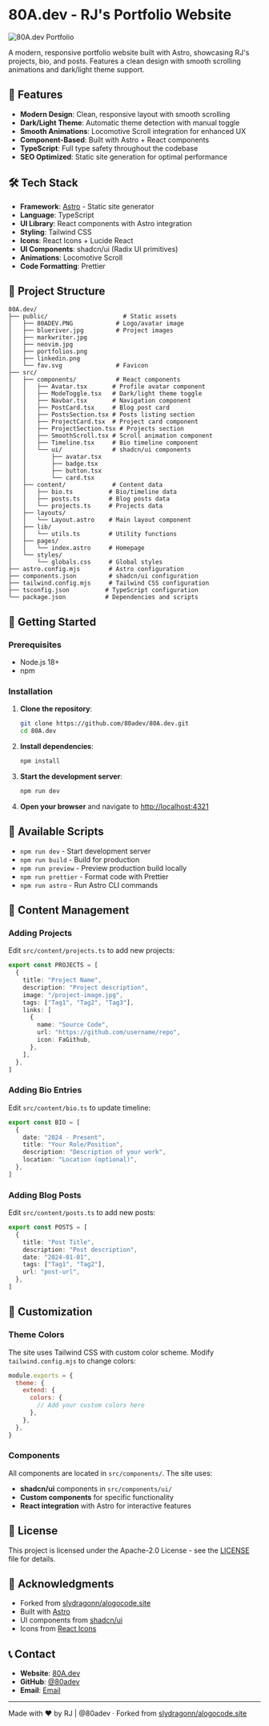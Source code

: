 # 80A.dev - RJ's Portfolio Website

![80A.dev Portfolio](./public/80ADEV.PNG)

A modern, responsive portfolio website built with Astro, showcasing RJ's projects, bio, and posts. Features a clean design with smooth scrolling animations and dark/light theme support.

## 🌟 Features

- **Modern Design**: Clean, responsive layout with smooth scrolling
- **Dark/Light Theme**: Automatic theme detection with manual toggle
- **Smooth Animations**: Locomotive Scroll integration for enhanced UX
- **Component-Based**: Built with Astro + React components
- **TypeScript**: Full type safety throughout the codebase
- **SEO Optimized**: Static site generation for optimal performance

## 🛠️ Tech Stack

- **Framework**: [Astro](https://astro.build/) - Static site generator
- **Language**: TypeScript
- **UI Library**: React components with Astro integration
- **Styling**: Tailwind CSS
- **Icons**: React Icons + Lucide React
- **UI Components**: shadcn/ui (Radix UI primitives)
- **Animations**: Locomotive Scroll
- **Code Formatting**: Prettier

## 📁 Project Structure

```
80A.dev/
├── public/                     # Static assets
│   ├── 80ADEV.PNG            # Logo/avatar image
│   ├── blueriver.jpg         # Project images
│   ├── markwriter.jpg
│   ├── neovim.jpg
│   ├── portfolios.png
│   ├── linkedin.png
│   └── fav.svg               # Favicon
├── src/
│   ├── components/           # React components
│   │   ├── Avatar.tsx       # Profile avatar component
│   │   ├── ModeToggle.tsx   # Dark/light theme toggle
│   │   ├── Navbar.tsx       # Navigation component
│   │   ├── PostCard.tsx     # Blog post card
│   │   ├── PostsSection.tsx # Posts listing section
│   │   ├── ProjectCard.tsx  # Project card component
│   │   ├── ProjectSection.tsx # Projects section
│   │   ├── SmoothScroll.tsx # Scroll animation component
│   │   ├── Timeline.tsx     # Bio timeline component
│   │   └── ui/              # shadcn/ui components
│   │       ├── avatar.tsx
│   │       ├── badge.tsx
│   │       ├── button.tsx
│   │       └── card.tsx
│   ├── content/             # Content data
│   │   ├── bio.ts          # Bio/timeline data
│   │   ├── posts.ts        # Blog posts data
│   │   └── projects.ts     # Projects data
│   ├── layouts/
│   │   └── Layout.astro    # Main layout component
│   ├── lib/
│   │   └── utils.ts        # Utility functions
│   ├── pages/
│   │   └── index.astro     # Homepage
│   └── styles/
│       └── globals.css     # Global styles
├── astro.config.mjs        # Astro configuration
├── components.json         # shadcn/ui configuration
├── tailwind.config.mjs     # Tailwind CSS configuration
├── tsconfig.json          # TypeScript configuration
└── package.json           # Dependencies and scripts
```

## 🚀 Getting Started

### Prerequisites

- Node.js 18+ 
- npm

### Installation

1. **Clone the repository**:
   ```bash
   git clone https://github.com/80adev/80A.dev.git
   cd 80A.dev
   ```

2. **Install dependencies**:
   ```bash
   npm install
   ```

3. **Start the development server**:
   ```bash
   npm run dev
   ```

4. **Open your browser** and navigate to [http://localhost:4321](http://localhost:4321)

## 📜 Available Scripts

- `npm run dev` - Start development server
- `npm run build` - Build for production
- `npm run preview` - Preview production build locally
- `npm run prettier` - Format code with Prettier
- `npm run astro` - Run Astro CLI commands

## 📝 Content Management

### Adding Projects

Edit `src/content/projects.ts` to add new projects:

```typescript
export const PROJECTS = [
  {
    title: "Project Name",
    description: "Project description",
    image: "/project-image.jpg",
    tags: ["Tag1", "Tag2", "Tag3"],
    links: [
      {
        name: "Source Code",
        url: "https://github.com/username/repo",
        icon: FaGithub,
      },
    ],
  },
]
```

### Adding Bio Entries

Edit `src/content/bio.ts` to update timeline:

```typescript
export const BIO = [
  {
    date: "2024 - Present",
    title: "Your Role/Position",
    description: "Description of your work",
    location: "Location (optional)",
  },
]
```

### Adding Blog Posts

Edit `src/content/posts.ts` to add new posts:

```typescript
export const POSTS = [
  {
    title: "Post Title",
    description: "Post description",
    date: "2024-01-01",
    tags: ["Tag1", "Tag2"],
    url: "post-url",
  },
]
```

## 🎨 Customization

### Theme Colors

The site uses Tailwind CSS with custom color scheme. Modify `tailwind.config.mjs` to change colors:

```javascript
module.exports = {
  theme: {
    extend: {
      colors: {
        // Add your custom colors here
      },
    },
  },
}
```

### Components

All components are located in `src/components/`. The site uses:
- **shadcn/ui** components in `src/components/ui/`
- **Custom components** for specific functionality
- **React integration** with Astro for interactive features

## 📄 License

This project is licensed under the Apache-2.0 License - see the [LICENSE](LICENSE) file for details.

## 🙏 Acknowledgments

- Forked from [slydragonn/alogocode.site](https://github.com/slydragonn/alogocode.site)
- Built with [Astro](https://astro.build/)
- UI components from [shadcn/ui](https://ui.shadcn.com/)
- Icons from [React Icons](https://react-icons.github.io/react-icons/)

## 📞 Contact

- **Website**: [80A.dev](https://80a.dev)
- **GitHub**: [@80adev](https://github.com/80adev)
- **Email**: [Email](80adev@gmail.com)

---

Made with ♥ by RJ | @80adev · Forked from [slydragonn/alogocode.site](https://github.com/slydragonn/alogocode.site)